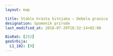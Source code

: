 ```yaml
---
layout: map

title: Stablo hrasta kitnjaka – Debela granica
designation: Spomenik prirode
last_modified_at: 2018-07-29T18:32:14+02:00

BioRaS: [252]
geoSrbija:
  L1_182: [9]
---
```


